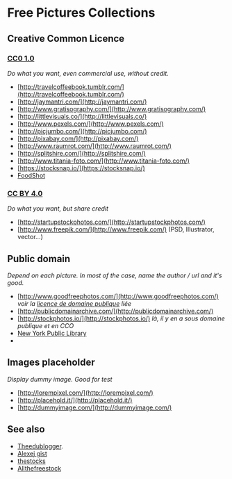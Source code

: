 # Free Pictures Collections

## Creative Common Licence

### [CC0 1.0](http://creativecommons.org/publicdomain/zero/1.0/)

_Do what you want, even commercial use, without credit._

- [http://travelcoffeebook.tumblr.com/](http://travelcoffeebook.tumblr.com/)
- [http://jaymantri.com/](http://jaymantri.com/)
- [http://www.gratisography.com/](http://www.gratisography.com/)
- [http://littlevisuals.co/](http://littlevisuals.co/)
- [http://www.pexels.com/](http://www.pexels.com/)
- [http://picjumbo.com/](http://picjumbo.com/)
- [http://pixabay.com/](http://pixabay.com/)
- [http://www.raumrot.com/](http://www.raumrot.com/)
- [http://splitshire.com/](http://splitshire.com/)
- [http://www.titania-foto.com/](http://www.titania-foto.com/)
- [https://stocksnap.io/](https://stocksnap.io/)
- [FoodShot](http://foodshot.co/)

### [CC BY 4.0](http://creativecommons.org/licenses/by/4.0/)

_Do what you want, but share credit_

- [http://startupstockphotos.com/](http://startupstockphotos.com/)
- [http://www.freepik.com/](http://www.freepik.com/) (PSD, Illustrator, vector...)

## Public domain

_Depend on each picture. In most of the case, name the author / url and it's good._

- [http://www.goodfreephotos.com/](http://www.goodfreephotos.com/) _voir la  [licence de domaine publique](http://www.goodfreephotos.com/pages/creative-commons-license-terms) liée_
- [http://publicdomainarchive.com/](http://publicdomainarchive.com/)
- [http://stockphotos.io/](http://stockphotos.io/) _là, il y en a sous domaine publique et en CCO_
- [New York Public Library](http://www.nypl.org/research/collections/digital-collections/public-domain)
- 
## Images placeholder

_Display dummy image. Good for test_

- [http://lorempixel.com/](http://lorempixel.com/)
- [http://placehold.it/](http://placehold.it/)
- [http://dummyimage.com/](http://dummyimage.com/)

## See also

- [Theedublogger](http://www.theedublogger.com/2014/07/09/the-ultimate-directory-of-free-image-sources/).
- [Alexej gist](https://github.com/heyalexej/awesome-images) 
- [thestocks](http://thestocks.im/)
- [Allthefreestock](http://allthefreestock.com/)
